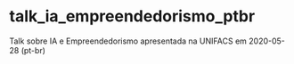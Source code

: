 # talk_ia_empreendedorismo_ptbr
Talk sobre IA e Empreendedorismo apresentada na UNIFACS em 2020-05-28 (pt-br)
